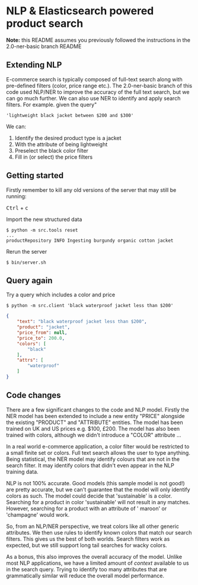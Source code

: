 # NLP & Elasticsearch powered product search

**Note:** this README assumes you previously followed the instructions in the 2.0-ner-basic branch README

## Extending NLP

E-commerce search is typically composed of full-text search along with pre-defined filters (color, price range etc.).
The 2.0-ner-basic branch of this code used NLP/NER to improve the accuracy of the full text search, but we can go much
further. We can also use NER to identify and apply search filters. For example. given the query"

`'lightweight black jacket between $200 and $300'`

We can:

1. Identify the desired product type is a jacket
2. With the attribute of being lightweight
3. Preselect the black color filter
4. Fill in (or select) the price filters

## Getting started

Firstly remember to kill any old versions of the server that may still be running:

<kbd>Ctrl</kbd> + <kbd>c</kbd>

Import the new structured data

```shell
$ python -m src.tools reset
...
productRepository INFO Ingesting burgundy organic cotton jacket
```

Rerun the server

```shell
$ bin/server.sh
```

## Query again

Try a query which includes a color and price

```shell
$ python -m src.client 'black waterproof jacket less than $200'
```

```json
{
    "text": "black waterproof jacket less than $200",
    "product": "jacket",
    "price_from": null,
    "price_to": 200.0,
    "colors": [
        "black"
    ],
    "attrs": [
        "waterproof"
    ]
}
```

## Code changes

There are a few significant changes to the code and NLP model. Firstly the NER model has been extended to include a new
entity "PRICE" alongside the existing "PRODUCT" and "ATTRIBUTE" entities. The model has been trained on UK and US prices
e.g. $100, £200. The model has also been trained with colors, although we didn't introduce a "COLOR" attribute ...

In a real world e-commerce application, a color filter would be restricted to a small finite set or colors. Full text
search allows the user to type anything. Being statistical, the NER model may identify colours that are not in the
search filter. It may identify colors that didn't even appear in the NLP training data.

NLP is not 100% accurate. Good models (this sample model is not good!) are pretty accurate, but we can't guarantee that
the model will only identify colors as such. The model could decide that 'sustainable' is a color. Searching for a
product in color 'sustainable' will not result in any matches. However, searching for a product with an attribute of '
maroon' or 'champagne' would work.

So, from an NLP/NER perspective, we treat colors like all other generic attributes. We then use rules to identify known
colors that match our search filters. This gives us the best of both worlds. Search filters work as expected, but we
still support long tail searches for wacky colors. 

As a bonus, this also improves the overall accuracy of the model. Unlike most NLP applications, we have a limited amount
of _context_ available to us in the search query. Trying to identify too many attributes that are grammatically 
similar will reduce the overall model performance.